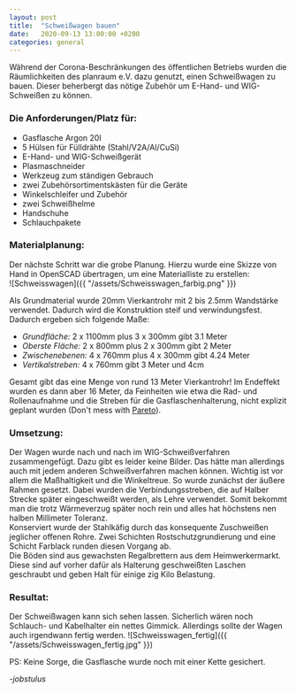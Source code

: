 ```yaml
---
layout: post
title:  "Schweißwagen bauen"
date:   2020-09-13 13:00:00 +0200
categories: general 
---
```


Während der Corona-Beschränkungen des öffentlichen Betriebs wurden die Räumlichkeiten des planraum e.V. dazu genutzt, einen Schweißwagen zu bauen. Dieser beherbergt das nötige Zubehör um E-Hand- und WIG-Schweißen zu können.

### Die Anforderungen/Platz für:
  * Gasflasche Argon 20l
  * 5 Hülsen für Fülldrähte (Stahl/V2A/Al/CuSi)
  * E-Hand- und WIG-Schweißgerät
  * Plasmaschneider
  * Werkzeug zum ständigen Gebrauch
  * zwei Zubehörsortimentskästen für die Geräte
  * Winkelschleifer und Zubehör
  * zwei Schweißhelme
  * Handschuhe
  * Schlauchpakete

### Materialplanung:
Der nächste Schritt war die grobe Planung. Hierzu wurde eine Skizze von Hand in OpenSCAD übertragen, um eine Materialliste zu erstellen:  
![Schweisswagen]({{ "/assets/Schweisswagen_farbig.png" }})

Als Grundmaterial wurde 20mm Vierkantrohr mit 2 bis 2.5mm Wandstärke verwendet. Dadurch wird die Konstruktion steif und verwindungsfest. 
Dadurch ergeben sich folgende Maße:  

  * _Grundfläche:_ 2 x 1100mm plus 3 x 300mm gibt 3.1 Meter  
  * _Oberste Fläche:_  2 x  800mm plus 2 x 300mm gibt 2 Meter  
  * _Zwischenebenen:_  4 x 760mm plus 4 x 300mm gibt 4.24 Meter  
  * _Vertikalstreben:_ 4 x 760mm gibt 3 Meter und 4cm  

Gesamt gibt das eine Menge von rund 13 Meter Vierkantrohr!
Im Endeffekt wurden es dann aber 16 Meter, da Feinheiten wie etwa die Rad- und Rollenaufnahme und die Streben für die Gasflaschenhalterung, nicht explizit geplant wurden (Don't mess with [Pareto](https://de.wikipedia.org/wiki/Paretoprinzip)).

### Umsetzung:  
Der Wagen wurde nach und nach im WIG-Schweißverfahren zusammengefügt. Dazu gibt es leider keine Bilder. Das hätte man allerdings auch mit jedem anderen Schweißverfahren machen können. Wichtig ist vor allem die Maßhaltigkeit und die Winkeltreue. So wurde zunächst der äußere Rahmen gesetzt. Dabei wurden die Verbindungsstreben, die auf Halber Strecke später eingeschweißt werden, als Lehre verwendet. Somit bekommt man die trotz Wärmeverzug später noch rein und alles hat höchstens nen halben Millimeter Toleranz.  
Konserviert wurde der Stahlkäfig durch das konsequente Zuschweißen jeglicher offenen Rohre. Zwei Schichten Rostschutzgrundierung und eine Schicht Farblack runden diesen Vorgang ab.  
Die Böden sind aus gewachsten Regalbrettern aus dem Heimwerkermarkt. Diese sind auf vorher dafür als Halterung geschweißten Laschen geschraubt und geben Halt für einige zig Kilo Belastung.  

### Resultat:

Der Schweißwagen kann sich sehen lassen. Sicherlich wären noch Schlauch- und Kabelhalter ein nettes Gimmick. Allerdings sollte der Wagen auch irgendwann fertig werden.
![Schweisswagen_fertig]({{ "/assets/Schweisswagen_fertig.jpg"  }})  

PS: Keine Sorge, die Gasflasche wurde noch mit einer Kette gesichert. 

_-jobstulus_